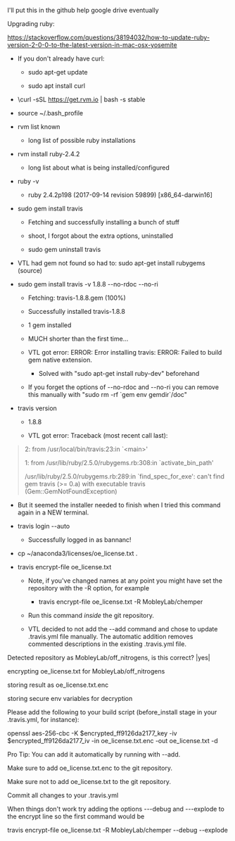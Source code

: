 I'll put this in the github help google drive eventually

Upgrading ruby:

<span class="underline">https://stackoverflow.com/questions/38194032/how-to-update-ruby-version-2-0-0-to-the-latest-version-in-mac-osx-yosemite</span>

- If you don't already have curl:

  - sudo apt-get update

  - sudo apt install curl

- \\curl -sSL [<span class="underline">https://get.rvm.io</span>](https://get.rvm.io/) \| bash -s stable

- source \~/.bash\_profile

- rvm list known

  - long list of possible ruby installations

- rvm install ruby-2.4.2

  - long list about what is being installed/configured

- ruby -v

  - ruby 2.4.2p198 (2017-09-14 revision 59899) \[x86\_64-darwin16\]

- sudo gem install travis

  - Fetching and successfully installing a bunch of stuff

  - shoot, I forgot about the extra options, uninstalled

  - sudo gem uninstall travis

- VTL had gem not found so had to: sudo apt-get install rubygems (<span class="underline">source</span>)

- sudo gem install travis -v 1.8.8 \--no-rdoc \--no-ri

  - Fetching: travis-1.8.8.gem (100%)

  - Successfully installed travis-1.8.8

  - 1 gem installed

  - MUCH shorter than the first time...

  - VTL got error: ERROR: Error installing travis: ERROR: Failed to build gem native extension.

    - Solved with "sudo apt-get install ruby-dev" beforehand

  - If you forget the options of \--no-rdoc and \--no-ri you can remove this manually with "sudo rm -rf \`gem env gemdir\`/doc"

- travis version

  - 1.8.8

  - VTL got error: Traceback (most recent call last):

> 2: from /usr/local/bin/travis:23:in \`&lt;main&gt;\'
>
> 1: from /usr/lib/ruby/2.5.0/rubygems.rb:308:in \`activate\_bin\_path\'
>
> /usr/lib/ruby/2.5.0/rubygems.rb:289:in \`find\_spec\_for\_exe\': can\'t find gem travis (&gt;= 0.a) with executable travis (Gem::GemNotFoundException)

- But it seemed the installer needed to finish when I tried this command again in a NEW terminal.

<!-- -->

- travis login \--auto

  - Successfully logged in as bannanc!

- cp \~/anaconda3/licenses/oe\_license.txt .

- travis encrypt-file oe\_license.txt

  - Note, if you've changed names at any point you might have set the repository with the -R option, for example

    - travis encrypt-file oe\_license.txt -R MobleyLab/chemper

  - Run this command *inside* the git repository.

  - VTL decided to not add the \--add command and chose to update .travis.yml file manually. The automatic addition removes commented descriptions in the existing .travis.yml file.

Detected repository as MobleyLab/off\_nitrogens, is this correct? \|yes\|

encrypting oe\_license.txt for MobleyLab/off\_nitrogens

storing result as oe\_license.txt.enc

storing secure env variables for decryption

Please add the following to your build script (before\_install stage in your .travis.yml, for instance):

openssl aes-256-cbc -K $encrypted\_ff9126da2177\_key -iv $encrypted\_ff9126da2177\_iv -in oe\_license.txt.enc -out oe\_license.txt -d

Pro Tip: You can add it automatically by running with \--add.

Make sure to add oe\_license.txt.enc to the git repository.

Make sure not to add oe\_license.txt to the git repository.

Commit all changes to your .travis.yml

When things don't work try adding the options ---debug and ---explode to the encrypt line so the first command would be

travis encrypt-file oe\_license.txt -R MobleyLab/chemper \--debug \--explode
